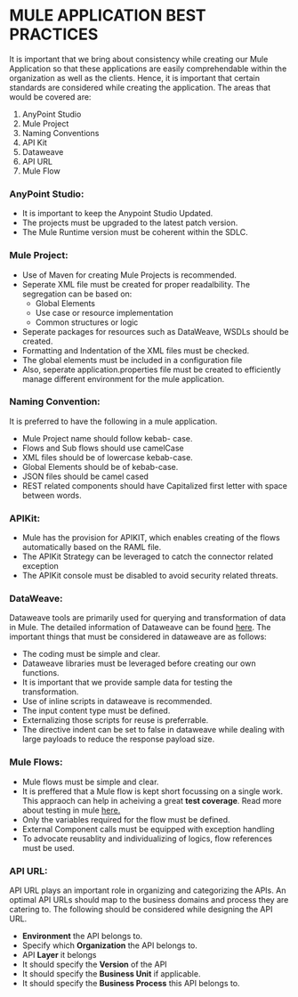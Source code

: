 # MULE APPLICATION BEST PRACTICES

It is important that we bring about consistency while creating our Mule Application so that these applications are easily comprehendable within the organization as well as the clients. Hence, it is important that certain standards are considered while creating the application. The areas that would be covered are:
1. AnyPoint Studio
2. Mule Project 
3. Naming Conventions
4. API Kit
5. Dataweave
6. API URL
7. Mule Flow

### AnyPoint Studio:
- It is important to keep the Anypoint Studio Updated.
- The projects must be upgraded to the  latest patch version.
- The Mule Runtime version  must be coherent within the SDLC.

### Mule Project:
- Use of Maven for creating Mule Projects is recommended. 
- Seperate XML file must be created for proper readalbility. The segregation can be based on:
     - Global Elements
     - Use case or resource implementation 
     - Common structures or logic 
- Seperate packages for resources such as DataWeave, WSDLs should be created.
- Formatting and Indentation of the XML files must be checked.
- The global elements must be included in a configuration file
- Also, seperate application.properties file must be created to efficiently manage different environment for the mule application.

### Naming Convention:
It is preferred to have the following in a mule application.
- Mule Project name should follow kebab- case.
- Flows and Sub flows should use camelCase
- XML files should be of lowercase kebab-case.
- Global Elements should be of kebab-case.
- JSON files should be camel cased
- REST related components should have Capitalized first letter with space between words.

### APIKit:
- Mule has the provision for APIKIT, which enables creating of the flows automatically based on the RAML file.
- The APIKit Strategy can be leveraged to catch the connector related exception
- The APIKit console must be disabled to avoid security related threats.

### DataWeave:
Dataweave tools are primarily used for querying and transformation of data in Mule. The detailed information of Dataweave can be found [here](https://docs.mulesoft.com/mule-runtime/3.9/dataweave). The important things that must be considered in dataweave are as follows:
- The coding must be simple and clear.
- Dataweave libraries must be leveraged before creating our own functions.
- It is important that we provide sample data for testing the transformation.
- Use of inline scripts in dataweave is recommended.
- The input content type must be defined.
- Externalizing those scripts for reuse is preferrable.
- The directive indent can be set to false in dataweave while dealing with large payloads to reduce the response payload size.

### Mule Flows:
- Mule flows must be simple and clear. 
- It is preffered that a Mule flow is kept short focussing on a single work. This appraoch can help in acheiving a great **test coverage**. Read more about testing in mule [here.](Testing.md)
- Only the variables required for the flow must be defined.
- External Component calls must be equipped with exception handling
- To advocate reusablity and individualizing of logics, flow references must be used.

### API URL:
API URL plays an important role in organizing and categorizing the APIs. An optimal API URLs should map to the business domains and process they are catering to. The following should be considered while designing the API URL.
- **Environment** the API belongs to.
- Specify which **Organization** the API belongs to.
- API **Layer** it belongs
- It should specify the **Version** of the API
- It should specify the **Business Unit** if applicable.
- It should specify the **Business Process** this API belongs to.




